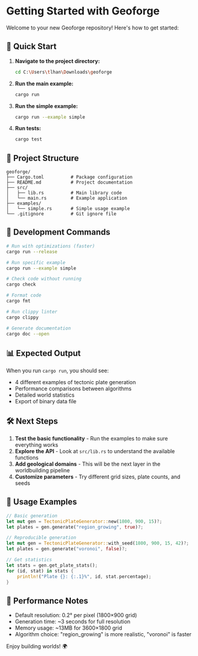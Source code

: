 # Getting Started with Geoforge

Welcome to your new Geoforge repository! Here's how to get started:

## 🚀 Quick Start

1. **Navigate to the project directory:**
   ```bash
   cd C:\Users\tlhan\Downloads\geoforge
   ```

2. **Run the main example:**
   ```bash
   cargo run
   ```

3. **Run the simple example:**
   ```bash
   cargo run --example simple
   ```

4. **Run tests:**
   ```bash
   cargo test
   ```

## 📁 Project Structure

```
geoforge/
├── Cargo.toml          # Package configuration
├── README.md           # Project documentation  
├── src/
│   ├── lib.rs          # Main library code
│   └── main.rs         # Example application
├── examples/
│   └── simple.rs       # Simple usage example
└── .gitignore          # Git ignore file
```

## 🔧 Development Commands

```bash
# Run with optimizations (faster)
cargo run --release

# Run specific example
cargo run --example simple

# Check code without running
cargo check

# Format code
cargo fmt

# Run clippy linter
cargo clippy

# Generate documentation
cargo doc --open
```

## 📊 Expected Output

When you run `cargo run`, you should see:
- 4 different examples of tectonic plate generation
- Performance comparisons between algorithms
- Detailed world statistics
- Export of binary data file

## 🛠️ Next Steps

1. **Test the basic functionality** - Run the examples to make sure everything works
2. **Explore the API** - Look at `src/lib.rs` to understand the available functions
3. **Add geological domains** - This will be the next layer in the worldbuilding pipeline
4. **Customize parameters** - Try different grid sizes, plate counts, and seeds

## 📖 Usage Examples

```rust
// Basic generation
let mut gen = TectonicPlateGenerator::new(1800, 900, 15)?;
let plates = gen.generate("region_growing", true)?;

// Reproducible generation  
let mut gen = TectonicPlateGenerator::with_seed(1800, 900, 15, 42)?;
let plates = gen.generate("voronoi", false)?;

// Get statistics
let stats = gen.get_plate_stats();
for (id, stat) in stats {
    println!("Plate {}: {:.1}%", id, stat.percentage);
}
```

## 🎯 Performance Notes

- Default resolution: 0.2° per pixel (1800×900 grid)
- Generation time: ~3 seconds for full resolution
- Memory usage: ~13MB for 3600×1800 grid
- Algorithm choice: "region_growing" is more realistic, "voronoi" is faster

Enjoy building worlds! 🌍
